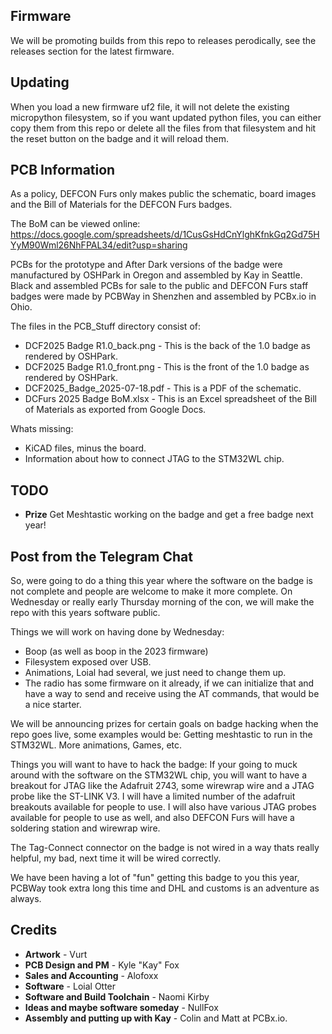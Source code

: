## Firmware

We will be promoting builds from this repo to releases perodically, see the releases section for the latest firmware.

## Updating

When you load a new firmware uf2 file, it will not delete the existing micropython filesystem, so if you want updated python files, you can either copy them from this repo or delete all the files from that filesystem and hit the reset button on the badge and it will reload them.

## PCB Information

As a policy, DEFCON Furs only makes public the schematic, board images and the Bill of Materials for the DEFCON Furs badges.   

The BoM can be viewed online: https://docs.google.com/spreadsheets/d/1CusGsHdCnYlghKfnkGq2Gd75HYyM90Wml26NhFPAL34/edit?usp=sharing

PCBs for the prototype and After Dark versions of the badge were manufactured by OSHPark in Oregon and assembled by Kay in Seattle.
Black and assembled PCBs for sale to the public and DEFCON Furs staff badges were made by PCBWay in Shenzhen and assembled by PCBx.io in Ohio.

The files in the PCB_Stuff directory consist of:

- DCF2025 Badge R1.0_back.png - This is the back of the 1.0 badge as rendered by OSHPark.
- DCF2025 Badge R1.0_front.png - This is the front of the 1.0 badge as rendered by OSHPark.
- DCF2025_Badge_2025-07-18.pdf - This is a PDF of the schematic.
- DCFurs 2025 Badge BoM.xlsx - This is an Excel spreadsheet of the Bill of Materials as exported from Google Docs.

Whats missing:
- KiCAD files, minus the board.
- Information about how to connect JTAG to the STM32WL chip.

## TODO

- **Prize** Get Meshtastic working on the badge and get a free badge next year!

## Post from the Telegram Chat
So, were going to do a thing this year where the software on the badge is not complete and people are welcome to make it more complete.    On Wednesday or really early Thursday morning of the con, we will make the repo with this years software public.

Things we will work on having done by Wednesday:
- Boop (as well as boop in the 2023 firmware)
- Filesystem exposed over USB.
- Animations, Loial had several, we just need to change them up.
- The radio has some firmware on it already, if we can initialize that and have a way to send and receive using the AT commands, that would be a nice starter.

We will be announcing prizes for certain goals on badge hacking when the repo goes live, some examples would be:  Getting meshtastic to run in the STM32WL.  More animations, Games, etc.

Things you will want to have to hack the badge:
If your going to muck around with the software on the STM32WL chip, you will want to have a breakout for JTAG like the Adafruit 2743, some wirewrap wire and a JTAG probe like the ST-LINK V3.    I will have a limited number of the adafruit breakouts available for people to use.    I will also have various JTAG probes available for people to use as well, and also DEFCON Furs will have a soldering station and wirewrap wire.

The Tag-Connect connector on the badge is not wired in a way thats really helpful, my bad, next time it will be wired correctly.

We have been having a lot of "fun" getting this badge to you this year, PCBWay took extra long this time and DHL and customs is an adventure as always.

## Credits

- **Artwork** - Vurt
- **PCB Design and PM** - Kyle "Kay" Fox
- **Sales and Accounting** - Alofoxx
- **Software** - Loial Otter
- **Software and Build Toolchain** - Naomi Kirby
- **Ideas and maybe software someday** - NullFox
- **Assembly and putting up with Kay** - Colin and Matt at PCBx.io.
